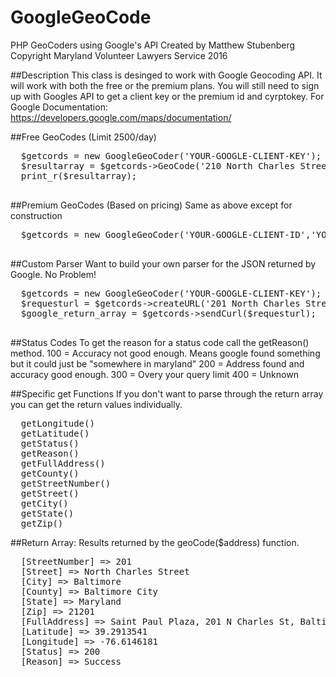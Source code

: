 # GoogleGeoCode
PHP GeoCoders using Google's API
Created by Matthew Stubenberg
Copyright Maryland Volunteer Lawyers Service 2016

##Description
This class is desinged to work with Google Geocoding API. It will work with both the free or the premium plans.
You will still need to sign up with Googles API to get a client key or the premium id and cyrptokey.
For Google Documentation: https://developers.google.com/maps/documentation/

##Free GeoCodes (Limit 2500/day)
  <pre>
  $getcords = new GoogleGeoCoder('YOUR-GOOGLE-CLIENT-KEY');
  $resultarray = $getcords->GeoCode('210 North Charles Street, Baltimore, MD');
  print_r($resultarray);
  </pre>

##Premium GeoCodes (Based on pricing)
  Same as above except for construction
  <pre>
  $getcords = new GoogleGeoCoder('YOUR-GOOGLE-CLIENT-ID','YOUR-GOOGLE-CRYPTOKEY');
  </pre>
  
##Custom Parser
  Want to build your own parser for the JSON returned by Google. No Problem!
  <pre>
  $getcords = new GoogleGeoCoder('YOUR-GOOGLE-CLIENT-KEY');
  $requesturl = $getcords->createURL('201 North Charles Street, Baltimore, MD');
  $google_return_array = $getcords->sendCurl($requesturl);
  </pre>
  
##Status Codes
  To get the reason for a status code call the getReason() method.
  100 = Accuracy not good enough. Means google found something but it could just be "somewhere in maryland"
  200 = Address found and accuracy good enough.
  300 = Overy your query limit
  400 = Unknown

##Specific get Functions
If you don't want to parse through the return array you can get the return values individually.
<pre>
  getLongitude()
  getLatitude()
  getStatus()
  getReason()
  getFullAddress()
  getCounty()
  getStreetNumber()
  getStreet()
  getCity()
  getState()
  getZip()
</pre>
##Return Array:
Results returned by the geoCode($address) function.
<pre>
  [StreetNumber] => 201
  [Street] => North Charles Street
  [City] => Baltimore
  [County] => Baltimore City
  [State] => Maryland
  [Zip] => 21201
  [FullAddress] => Saint Paul Plaza, 201 N Charles St, Baltimore, MD 21201, USA
  [Latitude] => 39.2913541
  [Longitude] => -76.6146181
  [Status] => 200
  [Reason] => Success
</pre>
